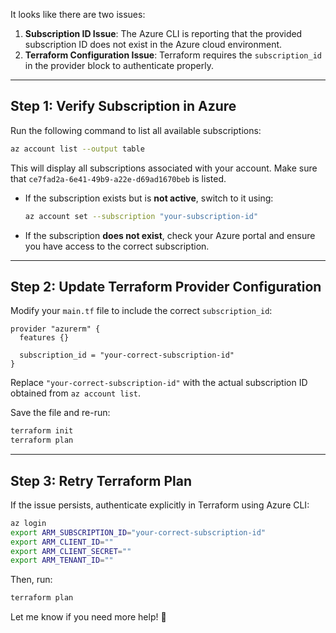 It looks like there are two issues:  

1. **Subscription ID Issue**: The Azure CLI is reporting that the provided subscription ID does not exist in the Azure cloud environment.  
2. **Terraform Configuration Issue**: Terraform requires the `subscription_id` in the provider block to authenticate properly.  

---

## **Step 1: Verify Subscription in Azure**  
Run the following command to list all available subscriptions:  

```sh
az account list --output table
```

This will display all subscriptions associated with your account. Make sure that `ce7fad2a-6e41-49b9-a22e-d69ad1670beb` is listed.  

- If the subscription exists but is **not active**, switch to it using:  
  ```sh
  az account set --subscription "your-subscription-id"
  ```
- If the subscription **does not exist**, check your Azure portal and ensure you have access to the correct subscription.

---

## **Step 2: Update Terraform Provider Configuration**  
Modify your `main.tf` file to include the correct `subscription_id`:

```hcl
provider "azurerm" {
  features {}

  subscription_id = "your-correct-subscription-id"
}
```

Replace `"your-correct-subscription-id"` with the actual subscription ID obtained from `az account list`.

Save the file and re-run:

```sh
terraform init
terraform plan
```

---

## **Step 3: Retry Terraform Plan**  
If the issue persists, authenticate explicitly in Terraform using Azure CLI:

```sh
az login
export ARM_SUBSCRIPTION_ID="your-correct-subscription-id"
export ARM_CLIENT_ID=""
export ARM_CLIENT_SECRET=""
export ARM_TENANT_ID=""
```

Then, run:

```sh
terraform plan
```

Let me know if you need more help! 🚀
